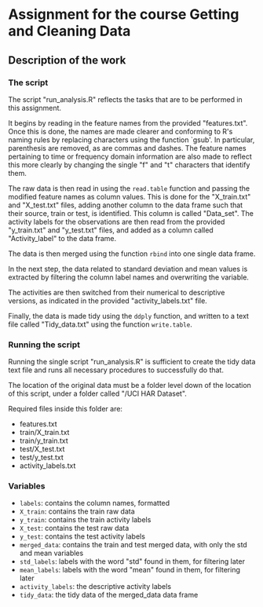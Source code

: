 # Assignment for the course Getting and Cleaning Data
## Description of the work

### The script

The script "run_analysis.R" reflects the tasks that are to be performed in this assignment.

It begins by reading in the feature names from the provided "features.txt". Once this is done, the names are made clearer and conforming to R's naming rules by replacing characters using the function `gsub'. In particular, parenthesis are removed, as are commas and dashes. The feature names pertaining to time or frequency domain information are also made to reflect this more clearly by changing the single "f" and "t" characters that identify them.

The raw data is then read in using the `read.table` function and passing the modified feature names as column values. This is done for the "X_train.txt" and "X_test.txt" files, adding another column to the data frame such that their source, train or test, is identified. This column is called "Data_set". The activity labels for the observations are then read from the provided "y_train.txt" and "y_test.txt" files, and added as a column called "Activity_label" to the data frame.

The data is then merged using the function `rbind` into one single data frame.

In the next step, the data related to standard deviation and mean values is extracted by filtering the column label names and overwriting the variable.

The activities are then switched from their numerical to descriptive versions, as indicated in the provided "activity_labels.txt" file.

Finally, the data is made tidy using the `ddply` function, and written to a text file called "Tidy_data.txt" using the function `write.table`.

### Running the script

Running the single script "run_analysis.R" is sufficient to create the tidy data text file and runs all necessary procedures to successfully do that.

The location of the original data must be a folder level down of the location of this script, under a folder called "/UCI HAR Dataset".

Required files inside this folder are:
* features.txt
* train/X_train.txt
* train/y_train.txt
* test/X_test.txt
* test/y_test.txt
* activity_labels.txt

### Variables

* `labels`: contains the column names, formatted
* `X_train`: contains the train raw data
* `y_train`: contains the train activity labels
* `X_test`: contains the test raw data
* `y_test`: contains the test activity labels
* `merged_data`: contains the train and test merged data, with only the std and mean variables
* `std_labels`: labels with the word "std" found in them, for filtering later
* `mean_labels`: labels with the word "mean" found in them, for filtering later
* `activity_labels`: the descriptive activity labels
* `tidy_data`: the tidy data of the merged_data data frame

